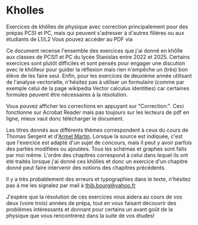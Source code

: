 # Kholles
Exercices de khôlles de physique avec correction principalement pour des prépas PCSI et PC, mais qui peuvent s'adresser à d'autres filières ou aux étudiants de L1/L2
Vous pouvez accéder au PDF via []()

Ce document recense l'ensemble des exercices que j'ai donné en khôlle aux classes de PCSI1 et PC du lycée Stanislas entre 2022 et 2025. Certains exercices sont plutôt difficiles et sont pensés pour engager une discution avec le khôlleur pour guider la réflexion mais rien n'empêche un (très) bon élève de les faire seul. Enfin, pour les exercices de deuxième année utilisant de l'analyse vectorielle, n'hésitez pas à utiliser un formulaire (comme par exemple celui de la page wikipedia Vector calculus identities) car certaines formules peuvent être nécessaires à la résolution.

Vous pouvez afficher les corrections en appuyant sur "Correction:". Ceci fonctionne sur Acrobat Reader mais pas toujours sur les lecteurs de pdf en ligne, mieux vaut donc télécharger le document.

Les titres donnés aux différents thèmes correspondent à ceux du cours de Thomas Sergent et d'[Armel Martin](https://www.armelmartin.mon-site-a-moi.fr/index.html). Lorsque la source est indiquée, c'est que l'exercice est adapté d'un sujet de concours, mais il peut y avoir parfois des parties modifiées ou ajoutées. Tous les schémas et graphes sont faits par moi même. L'ordre des chapitres correspond à celui dans lequel ils ont été traités lorsque j'ai donné ces khôlles et donc un exercice d'un chapitre donné peut faire intervenir des notions des chapitres précédents.

Il y a très probablement des erreurs et typographies dans le texte, n'hésitez pas à me les signalez par mail à thib.bourg@yahoo.fr

J'espère que la résolution de ces exercices vous aidera au cours de vos deux (voire trois) années de prépa, tout en vous faisant découvrir des problèmes intéressants et donnant pour certains un avant goût de la physique que vous rencontrerez dans la suite de vos études!
